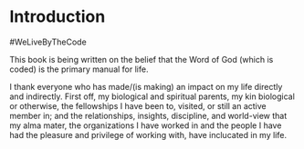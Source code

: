# Introduction

#WeLiveByTheCode

This book is being written on the belief that the Word of God (which is coded) is the primary manual for life.

I thank everyone who has made/(is making) an impact on my life directly and indirectly. First off, my biological and spiritual parents, my kin biological or otherwise, the fellowships I have been to, visited, or still an active member in; and the relationships, insights, discipline, and world-view that my alma mater, the organizations I have worked in and the people I have had the pleasure and privilege of working with, have inclucated in my life.
